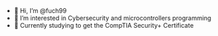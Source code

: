 - 👋 Hi, I’m @fuch99
- 👀 I’m interested in Cybersecurity and microcontrollers programming
- 🌱 Currently studying to get the CompTIA Security+ Certificate
